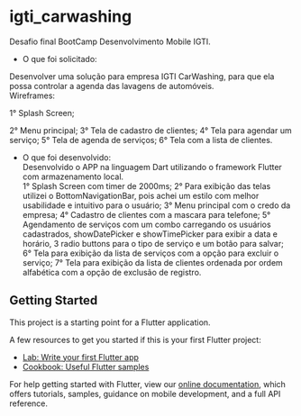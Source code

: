 # igti_carwashing

Desafio final BootCamp Desenvolvimento Mobile IGTI.

- O que foi solicitado:  

Desenvolver uma solução para empresa IGTI CarWashing, para que ela possa controlar a agenda das lavagens de automóveis.  
Wireframes:  

1° Splash Screen; 

2° Menu principal; 
3° Tela de cadastro de clientes; 
4° Tela para agendar um serviço; 
5° Tela de agenda de serviços; 
6° Tela com a lista de clientes.  

- O que foi desenvolvido:  
Desenvolvido o APP na linguagem Dart utilizando o framework Flutter com armazenamento local.  
1° Splash Screen com timer de 2000ms; 
2° Para exibição das telas utilizei o BottomNavigationBar, pois achei um estilo com melhor usabilidade e intuitivo para o usuário; 
3° Menu principal com o credo da empresa; 
4° Cadastro de clientes com a mascara para telefone; 
5° Agendamento de serviços com um combo carregando os usuários cadastrados, showDatePicker e showTimePicker para exibir a data e horário, 3 radio buttons para o tipo de serviço e um botão para salvar; 
6° Tela para exibição da lista de serviços com a opção para excluir o serviço; 
7° Tela para exibição da lista de clientes ordenada por ordem alfabética com a opção de exclusão de registro.

## Getting Started

This project is a starting point for a Flutter application.

A few resources to get you started if this is your first Flutter project:

- [Lab: Write your first Flutter app](https://flutter.dev/docs/get-started/codelab)
- [Cookbook: Useful Flutter samples](https://flutter.dev/docs/cookbook)

For help getting started with Flutter, view our
[online documentation](https://flutter.dev/docs), which offers tutorials,
samples, guidance on mobile development, and a full API reference.
